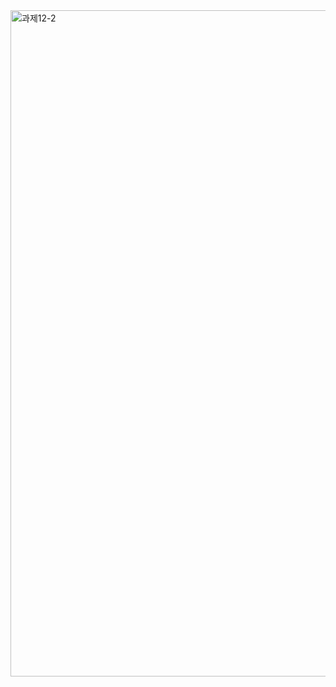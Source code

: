 <img width="1066" alt="과제12-2" src="https://github.com/user-attachments/assets/1989cd5c-6a4c-498a-a7c7-19a05777ec35">
